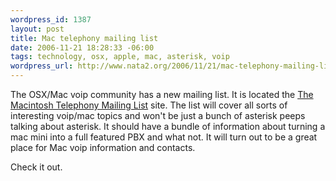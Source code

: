 ```yaml
--- 
wordpress_id: 1387
layout: post
title: Mac telephony mailing list
date: 2006-11-21 18:28:33 -06:00
tags: technology, osx, apple, mac, asterisk, voip
wordpress_url: http://www.nata2.org/2006/11/21/mac-telephony-mailing-list/
---
```

<p>The OSX/Mac voip community has a new mailing list. It is located the <a href="http://lists.mactelephony.net/mailman/listinfo/mac-telephony-list">The Macintosh Telephony Mailing List</a> site. The list will cover all sorts of interesting voip/mac topics and won't be just a bunch of asterisk peeps talking about asterisk. It should have a bundle of information about turning a mac mini into a full featured PBX and what not. It will turn out to be a great place for Mac voip information and contacts.</p>
<p>Check it out.
</p>

